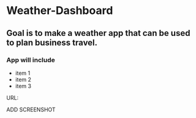 # Weather-Dashboard

## Goal is to make a weather app that can be used to plan business travel.

### App will include  
- item 1
- item 2
- item 3


URL:

ADD SCREENSHOT 